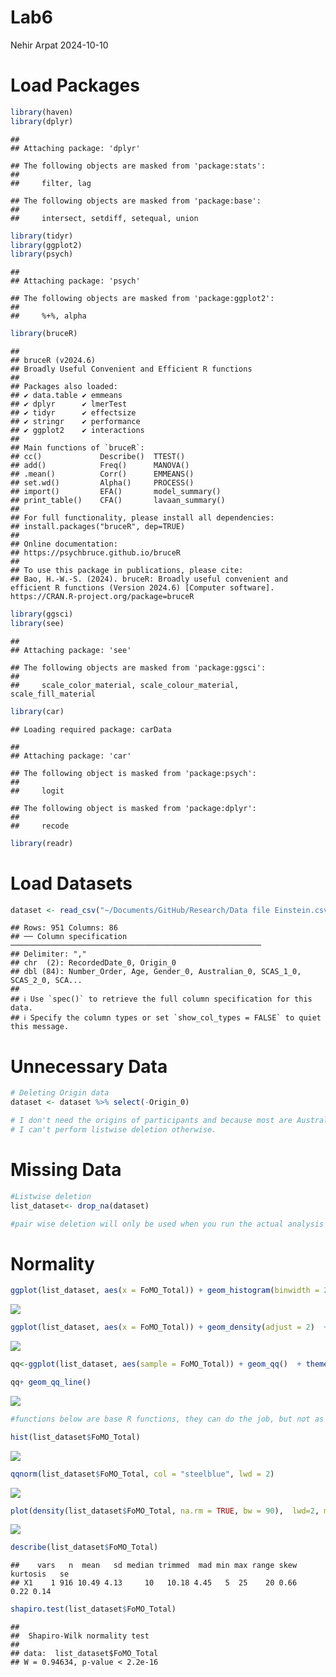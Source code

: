 Lab6
================
Nehir Arpat
2024-10-10

# Load Packages

``` r
library(haven)
library(dplyr)
```

    ## 
    ## Attaching package: 'dplyr'

    ## The following objects are masked from 'package:stats':
    ## 
    ##     filter, lag

    ## The following objects are masked from 'package:base':
    ## 
    ##     intersect, setdiff, setequal, union

``` r
library(tidyr)
library(ggplot2)
library(psych)
```

    ## 
    ## Attaching package: 'psych'

    ## The following objects are masked from 'package:ggplot2':
    ## 
    ##     %+%, alpha

``` r
library(bruceR)
```

    ## 
    ## bruceR (v2024.6)
    ## Broadly Useful Convenient and Efficient R functions
    ## 
    ## Packages also loaded:
    ## ✔ data.table ✔ emmeans
    ## ✔ dplyr      ✔ lmerTest
    ## ✔ tidyr      ✔ effectsize
    ## ✔ stringr    ✔ performance
    ## ✔ ggplot2    ✔ interactions
    ## 
    ## Main functions of `bruceR`:
    ## cc()             Describe()  TTEST()
    ## add()            Freq()      MANOVA()
    ## .mean()          Corr()      EMMEANS()
    ## set.wd()         Alpha()     PROCESS()
    ## import()         EFA()       model_summary()
    ## print_table()    CFA()       lavaan_summary()
    ## 
    ## For full functionality, please install all dependencies:
    ## install.packages("bruceR", dep=TRUE)
    ## 
    ## Online documentation:
    ## https://psychbruce.github.io/bruceR
    ## 
    ## To use this package in publications, please cite:
    ## Bao, H.-W.-S. (2024). bruceR: Broadly useful convenient and efficient R functions (Version 2024.6) [Computer software]. https://CRAN.R-project.org/package=bruceR

``` r
library(ggsci)
library(see)
```

    ## 
    ## Attaching package: 'see'

    ## The following objects are masked from 'package:ggsci':
    ## 
    ##     scale_color_material, scale_colour_material, scale_fill_material

``` r
library(car)
```

    ## Loading required package: carData

    ## 
    ## Attaching package: 'car'

    ## The following object is masked from 'package:psych':
    ## 
    ##     logit

    ## The following object is masked from 'package:dplyr':
    ## 
    ##     recode

``` r
library(readr)
```

# Load Datasets

``` r
dataset <- read_csv("~/Documents/GitHub/Research/Data file Einstein.csv")
```

    ## Rows: 951 Columns: 86
    ## ── Column specification ────────────────────────────────────────────────────────
    ## Delimiter: ","
    ## chr  (2): RecordedDate_0, Origin_0
    ## dbl (84): Number_Order, Age, Gender_0, Australian_0, SCAS_1_0, SCAS_2_0, SCA...
    ## 
    ## ℹ Use `spec()` to retrieve the full column specification for this data.
    ## ℹ Specify the column types or set `show_col_types = FALSE` to quiet this message.

# Unnecessary Data

``` r
# Deleting Origin data
dataset <- dataset %>% select(-Origin_0)

# I don't need the origins of participants and because most are Australian, it is marked NA. 
# I can't perform listwise deletion otherwise.
```

# Missing Data

``` r
#Listwise deletion
list_dataset<- drop_na(dataset)

#pair wise deletion will only be used when you run the actual analysis using "na.rm = TRUE"
```

# Normality

``` r
ggplot(list_dataset, aes(x = FoMO_Total)) + geom_histogram(binwidth = 2) + theme_classic()
```

![](code_files/figure-gfm/unnamed-chunk-5-1.png)<!-- -->

``` r
ggplot(list_dataset, aes(x = FoMO_Total)) + geom_density(adjust = 2)  + theme_classic()
```

![](code_files/figure-gfm/unnamed-chunk-5-2.png)<!-- -->

``` r
qq<-ggplot(list_dataset, aes(sample = FoMO_Total)) + geom_qq()  + theme_classic()

qq+ geom_qq_line()
```

![](code_files/figure-gfm/unnamed-chunk-5-3.png)<!-- -->

``` r
#functions below are base R functions, they can do the job, but not as customizable as ggplot

hist(list_dataset$FoMO_Total)
```

![](code_files/figure-gfm/unnamed-chunk-5-4.png)<!-- -->

``` r
qqnorm(list_dataset$FoMO_Total, col = "steelblue", lwd = 2)
```

![](code_files/figure-gfm/unnamed-chunk-5-5.png)<!-- -->

``` r
plot(density(list_dataset$FoMO_Total, na.rm = TRUE, bw = 90),  lwd=2, main = "")
```

![](code_files/figure-gfm/unnamed-chunk-5-6.png)<!-- -->

``` r
describe(list_dataset$FoMO_Total)
```

    ##    vars   n  mean   sd median trimmed  mad min max range skew kurtosis   se
    ## X1    1 916 10.49 4.13     10   10.18 4.45   5  25    20 0.66     0.22 0.14

``` r
shapiro.test(list_dataset$FoMO_Total)
```

    ## 
    ##  Shapiro-Wilk normality test
    ## 
    ## data:  list_dataset$FoMO_Total
    ## W = 0.94634, p-value < 2.2e-16
